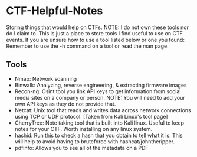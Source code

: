 # CTF-Helpful-Notes
Storing things that would help on CTFs. 
NOTE: I do not own these tools nor do I claim to. This is just a place to store tools I find useful to use on CTF events. If you are unsure how to use a tool listed below or one you found: Remember to use the -h command on a tool or read the man page.

<h2>Tools</h2>

<ul>
	<li>Nmap: Network scanning</li>
	<li>Binwalk: Analyzing, reverse engineering, & extracting firmware images</li>
	<li>Recon-ng: Osint tool you link API keys to get information from social media sites on a company or person. NOTE: You will need to add your own API keys as they do not provide that.</li>
	<li>Netcat: Unix tool that reads and writes data across network connections using TCP or UDP protocol. [Taken from Kali Linux's tool page]</li>
	<li>CherryTree: Note taking tool that is built into Kali linux. Useful to keep notes for your CTF. Worth installing on any linux system.</li>
	<li>hashid: Run this to check a hash that you obtain to tell what it is. This will help to avoid having to bruteforce with hashcat/johntheripper.</li>
	<li>pdfinfo: Allows you to see all of the metadata on a PDF</li>
</ul>

